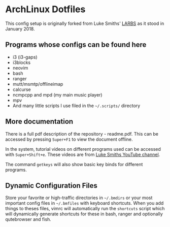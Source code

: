 # ArchLinux Dotfiles

This config setup is originally forked from Luke Smiths' [LARBS](https://github.com/LukeSmithxyz/LARBS)
as it stood in January 2018.


## Programs whose configs can be found here

+ i3 (i3-gaps)
+ i3blocks
+ neovim
+ bash
+ ranger
+ mutt/msmtp/offlineimap
+ calcurse
+ ncmpcpp and mpd (my main music player)
+ mpv
+ And many little scripts I use filed in the `~/.scripts/` directory

## More documentation

There is a full pdf description of the repository - readme.pdf.
This can be accessed by pressing `Super+F1` to view the document offline.

In the system, tutorial videos on different programs used can be accessed
with `Super+Shift+e`. These videos are from [Luke Smiths YouTube channel](https://youtube.com/c/LukeSmithxyz).

The command `getkeys` will also show basic key binds for different programs.

## Dynamic Configuration Files

Store your favorite or high-traffic directories in `~/.bmdirs` or your most
important config files in `~/.bmfiles` with keyboard shortcuts. When you add
things to theses files, vimrc will automatically run the `shortcuts` script
which will dynamically generate shortcuts for these in bash, ranger and
optionally qutebrowser and fish.


